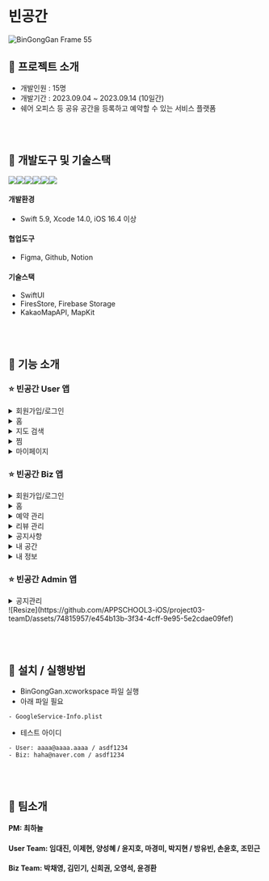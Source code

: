 # 빈공간
![BinGongGan Frame 55](https://github.com/APPSCHOOL3-iOS/project03-teamD/assets/74815957/5154e413-6e46-498a-b6e0-4507a627883f)


## 📌 프로젝트 소개
- 개발인원 : 15명
- 개발기간 : 2023.09.04 ~ 2023.09.14 (10일간)
- 쉐어 오피스 등 공유 공간을 등록하고 예약할 수 있는 서비스 플랫폼



<br /><br />

## 📌 개발도구 및 기술스택
<img src="https://img.shields.io/badge/Notion-000000?style=for-the-badge&logo=notion&logoColor=white"><img src="https://img.shields.io/badge/figma-F24E1E?style=for-the-badge&logo=figma&logoColor=white"><img src="https://img.shields.io/badge/xcode-147EFB?style=for-the-badge&logo=xcode&logoColor=white"><img src="https://img.shields.io/badge/github-181717?style=for-the-badge&logo=github&logoColor=white"><img src="https://img.shields.io/badge/firebase-FFCA28?style=for-the-badge&logo=firebase&logoColor=white"><img src="https://img.shields.io/badge/swift-F05138?style=for-the-badge&logo=swift&logoColor=white">
#### 개발환경
- Swift 5.9, Xcode 14.0, iOS 16.4 이상
#### 협업도구 
- Figma, Github, Notion
#### 기술스택
- SwiftUI
- FiresStore, Firebase Storage
- KakaoMapAPI, MapKit



<br /><br />

## 📌 기능 소개
### ⭐️ 빈공간 User 앱
<details>
<summary>회원가입/로그인</summary>
  
  - 이메일과 비밀번호를 입력하고 로그인 버튼을 누르면 홈 뷰로 넘어간다.
  - 데이터베이스에 없는 이메일 또는 비밀번호를 입력 하면 Alert로 로그인 실패 알림이 뜬다.
  - 회원가입 버튼을 누르면 회원가입 뷰로 넘어간다.
  - 회원가입 및 로그인은 Firebase Auth를 통해 인증할 수 있다.
  - 회원가입에 필요한 항목은 유효성 검사를 진행한다.
  - 이메일 중복검사를 통해 중복되지 않은 계정을 생성할 수 있다.
  - 휴대폰 번호를 입력한 후 본인 인증을 진행한다.(구현예정)
  - 로그인 정보는 앱 내에 저장되어 자동로그인을 할 수 있다.

</details>  


<details>
<summary>홈</summary>

- 내 주변을 검색하는 버튼을 통해 지도에서 공간들을 검색하러 이동할 수 있다.
- 공유오피스, 밴드룸, 스튜디오, 공유키친 4가지 카테로리를 선택해서 선택된 카테고리의 목록을 불러올 수 있다.
- 카테고리별로 정리된 공간들에서 지역을 선택해 필터링 해서 찾아볼 수 있다.
- 인기 플레이스에서 빈공간 플레이스의 인기 공간을 볼 수 있다.
- 랜덤 공간 추천을 사용하여 사용자들에게 다양한 공간의 정보를 보여준다.
- 이벤트 배너를 통해 광고 효과를 볼 수 있다.
- 공간을 선택해 클릭하게 되면 공간의 자세한 정보들을 볼 수 있다.
- 상세 정보에서 건물의 정보와 세부 룸의 정보를 확인하고 룸을 선택해 예약 신청을 할 수 있다.
- 공간에 전화 문의 할 수 있다. (실 기기만)
- 하트 버튼으로 공간을 찜 할 수 있다.
- 공간별로 사용자들이 등록한 리뷰를 확인 할 수 있다.
- 판매자가 등록한 공간의 공지사항을 확인 할 수 있다.
- 예약 신청시 선택한 방에 대한 정보가 간단하게 나타난다.
- 달력을 통해 예약할 날짜의 입실과 퇴실 날짜를 선택한다.
- 모든 필드를 채우지 않을 시 메세지창이 뜬다.
- 환불 사항을 꼭 확인 후 결제창으로 넘어갈 수 있다.
- 결제 확인 창에서 예약 내역을 확인할 수 있다.
  
</details>  


<details>
<summary>지도 검색</summary>

- 빈공간 앱은 공간명을 검색할 수 있을 뿐만 아니라 지도로도 검색할 수 있다.
- 오른 쪽 상단 < 뒤로 가기 버튼을 누르면 홈 뷰로 이동한다.
- 도로명 주소로 원하는 위치를 검색할 수 있다.(구현예정)
- 카테고리 버튼을 누를 시 카테고리 별로 리스트가 보이게 된다.
- 검색하게 되면 하단에 리스트들이 떠서 현재 예약 가능한 공간 목록을 볼 수 있다.
- 리스트 뿐만 아니라 지도 위에 핀을 누르게 되면 자세한 정보를 볼 수 있다.
- 하단 왼쪽에 현재 내 위치로 이동할 수 있는 버튼이 있다. (내 주변 검색 가능)

</details>  


<details>
<summary>찜</summary>  

- 공간들의 디테일 화면에서 하트 버튼을 토글하여 선택한 공간을 찜 하거나 취소 할 수 있다.
- 찜 한 공간들은 찜 탭에서 보여지게 된다.
- edit버튼으로 하트버튼을 토글하여 찜 목록에서 삭제 할 수 있다.

</details>  


<details>
<summary>마이페이지</summary>  
  
- 내정보에 대해 관리 할 수 있다.
  - 회원 정보를 수정할 수 있다.(닉네임,연락처,이름)
  - 계좌를 수정할 수 있다.(은행,계좌번호)
  - 계졍을 관리할 수 있다.(비밀번호 변경,회원탈퇴)
- 예약/리뷰 내역을 볼 수 있다.
  - 예약 내역을 볼 수 있다.(전체,예정,완료,취소)
  - 판매자에게 무통장 입금 후 승인을 기다려야 한다.(취소 가능)
  - 판매자가 승인하면 예약이 확정된다.(취소 가능)
  - 체크아웃 시간까지 별 다른 취소가 없으면 이용이 완료되어 리뷰를 작성할 수 있다.
  - 리뷰를 작성하면 이용이 완전 완료된다.
  - 상세보기를 누르면 예약 상세 화면이 나온다.
  - 리스트를 누르면 해당 공간뷰로 이동한다.
- 고객센터를 통해 문의를 할 수 있다.
  - 1:1 문의(상담원 연결,이메일 문의)를 할수있다.
  - 자주 묻는 FAQ로 볼 수 있다.
- 관리자가 등록한 앱 공지사항, 앱 정보를 볼 수 있다.
- 앱 설정(위치권한, 알림), 로그아웃을 할 수 있다.

</details>  



### ⭐️ 빈공간 Biz 앱
<details>
<summary>회원가입/로그인</summary>
  
- 이메일과 비밀번호를 입력하고 로그인 버튼을 누르면 홈 뷰로 넘어간다.
- 데이터베이스에 없는 이메일 또는 비밀번호를 입력 하면 Alert로 로그인 실패 알림이 뜬다.
- 회원가입 버튼을 누르면 회원가입 뷰로 넘어간다.
- 회원가입 및 로그인은 Firebase Auth를 통해 인증할 수 있다.
- 회원가입에 필요한 항목은 유효성 검사를 진행한다.
- 이메일 중복검사를 통해 중복되지 않은 계정을 생성할 수 있다.
- 휴대폰 번호를 입력한 후 본인 인증을 진행한다.(구현예정)
- 로그인 정보는 앱 내에 저장되어 자동로그인을 할 수 있다.
  
</details>


<details>
<summary>홈</summary>
  
- 전체 메뉴를 통해 판매자용 앱에서 제공하는 주요 기능 6가지에 접근할 수 있다.
- 판매자가 소유한 대여 공간에 새롭게 들어온 예약을 바로 확인 및 승인할 수 있다.
  
</details>


<details>
<summary>예약 관리</summary>
  
- 달력을 통해 전체적인 예약 현황과 날짜별 예약 내역에 대해 확인할 수 있다.
- 예약이 있는 날짜에는 날짜 위에 동그란 표시가 생기고, 날짜 아래에 예약 건수가 표시된다.
- 대기, 취소, 확정 내역을 분리하여 확인 및 관리할 수 있다.
  
</details>


<details>
<summary>리뷰 관리</summary>
  
- 판매자가 소유한 대여 공간별 리뷰를 확인할 수 있다.
- 리뷰에 최대 1개의 댓글을 작성할 수 있다.
- 부적절한 리뷰에 대해서는 적절한 신고 사유를 선택하여 신고 가능하다.
  
</details>


<details>
<summary>공지사항</summary>
  
- 판매자가 소유한 대여 공간별 공지사항을 관리할 수 있다.
- 공지를 특정 공간에만 올릴지, 소유한 전체 공간에 올릴지 선택할 수 있다.
  
</details>


<details>
<summary>내 공간</summary>
  
- 판매자의 정보가 명함 형식으로 나타난다.
- 공간 등록을 하지 않은 경우, 공간 등록을 위한 버튼이 하단에 나타난다.
  - 공간 이름, 공간 카테고리(쉐어오피스, 밴드룸, 스튜디오, 키친룸)을 입력 및 선택할 수 있다.
  - 주소 검색이 가능하며 검색한 주소 결과를 지도에 표시한다.
  - 공간 사진 등록과 공간 시설 선택, 공간 정보 입력이 가능하다.
- 공간 등록을 한 경우, 세부 공간을 등록 및 관리할 수 있는 스크롤 뷰가 나타난다.
  
</details>


<details>
<summary>내 정보</summary>
  
- 회원가입시 등록한 판매자의 정보를 확인할 수 있다.
- 전화번호, 계좌번호를 수정할 수 있다.
- 로그아웃과 회원탈퇴가 가능하다.
  
</details>


### ⭐️ 빈공간 Admin 앱
<details>
<summary>공지관리</summary>
- 앱에 대한 공지(공지, 업데이트, 장애, 기타)를 작성할 수 있다.
- 사용자와 판매자 계정을 확인하고 관리할 수 있다.
- 판매자가 등록한 공간을 확인하고 관리할 수 있다.
- 사용자와 판매자가 작성한 댓글과 답글을 확인할 수 있다.
- 신고된 댓글을 확인하고 관리할 수 있다.

</details>
![Resize](https://github.com/APPSCHOOL3-iOS/project03-teamD/assets/74815957/e454b13b-3f34-4cff-9e95-5e2cdae09fef)


<br /><br />

## 📌 설치 / 실행방법
- BinGongGan.xcworkspace 파일 실행
- 아래 파일 필요
```plain
- GoogleService-Info.plist
```
- 테스트 아이디
```plain
- User: aaaa@aaaa.aaaa / asdf1234
- Biz: haha@naver.com / asdf1234
```


<br /><br />

## 📌 팀소개
#### PM: 최하늘
#### User Team: 임대진, 이제현, 양성혜 / 윤지호, 마경미, 박지현 / 방유빈, 손윤호, 조민근
#### Biz Team: 박채영, 김민기, 신희권, 오영석, 윤경환



